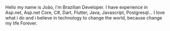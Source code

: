 Hello my name is  João, i'm Brazilian Developer. I have experience in  Asp.net, Asp.net Core, C#, Dart, Flutter, Java, Javascript, Postgresql... I love what i do and i believe in technology to change the world, because change my life Forever.


